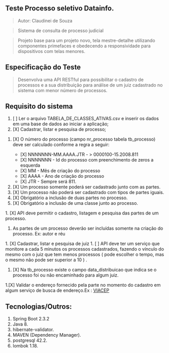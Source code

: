 ## Teste Processo seletivo Datainfo.
>Autor: Claudinei de Souza

>Sistema de consulta de processo judicial

>Projeto base para um projeto novo, tela mestre-detalhe utilizando componentes primefaces e obedecendo a responsividade para dispositivos com telas menores.

## Especificação do Teste
>Desenvolva uma API RESTful para possibilitar o cadastro de processos e a sua distribuição
para análise de um juiz cadastrado no sistema com menor número de processos.

## Requisito do sistema
1. [ ] Ler o arquivo ​TABELA_DE_CLASSES_ATIVAS.csv ​e inserir os dados em uma base de
dados ao iniciar a aplicação;
1. [X] Cadastrar, listar e pesquisa de processo;
<ol>
	<li> [X] O número do processo (​campo nr_processo tabela tb_processo​) deve ser
		calculado conforme a regra a seguir:
	</li>
	<ul>
		<li>[X] NNNNNNN-MM.AAAA.JTR - > 0000100-15.2008.811</li>
		<li>[X] NNNNNNN - Id do processo com preenchimento de zeros a esquerda</li>
		<li>[X] MM - Mês de criação do processo</li>
		<li>[X] AAAA - Ano de criação do processo</li>
		<li>[X] JTR - Sempre será 811.</li>
	</ul>
	<li>[X] Um processo somente poderá ser cadastrado junto com as partes.</li>
	<li>[X] Um processo não poderá ser cadastrado com tipos de partes iguais.</li>
	<li>[X] Obrigatório a inclusão de duas partes no processo.</li>
	<li>[X] Obrigatório a inclusão de uma classe junto ao processo.</li>
</ol>
1. [X] API deve permitir o cadastro, listagem e pesquisa das partes de um processo.
<ol>
	<li> As partes de um processo deverão ser incluídas somente na criação do
		processo. Ex: autor e réu
	</li>
</ol>
1. [X] Cadastrar, listar e pesquisa de juiz
1. [ ] API deve ter um serviço que monitore a cada 5 minutos os processos cadastrados,
	fazendo o vínculo do mesmo com o juiz que tem menos processos ( pode escolher o
	tempo, mas o mesmo não pode ser superior a 10 ) .
<ol>
	<li>[X]  Na ​tb_processo​ existe o campo ​data_distribuicao​ que indica se o processo foi ou não
encaminhado para algum juiz.
	</li>
</ol>
1.[X] Validar o endereço fornecido pela parte no momento do cadastro em algum serviço de
busca de endereço.Ex : <a href ="https://viacep.com.br/">VIACEP</a>

## Tecnologias/Outros:
1. Spring Boot 2.3.2
1. Java 8.
1. hibernate-validator.
1. MAVEN (Dependency Manager).
1. postgresql 42.2.
1. lombok 1.18.
